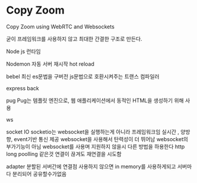 # Copy Zoom

Copy Zoom using WebRTC and Websockets

굳이 프레임워크를 사용하지 않고 최대한 간결한 구조로 만든다.

Node js 
런타임

Nodemon
자동 서버 재시작 hot reload

bebel
최신 es문법을 구버전 js문법으로 호환시켜주는 트랜스 컴파일러 

express
back

pug
Pug는 템플릿 엔진으로, 웹 애플리케이션에서 동적인 HTML을 생성하기 위해 사용

ws

socket IO
socketio는 websocket을 실행하는게 아니라 프레임워크임 
실시간 , 양방향, event기반 통신 제공 websocket을 사용해서 탄력성이 더 뛰어남 
websocket의 부가기능이 아님 websocket를 사용며 지원하지 않을시 다른 방법을 하용한다 
http long poolling 같은것 연결이 끊겨도 재연결을 시도함 


adapter 분할된 서버간에 연결점 
사용하지 않으면 in memory를 사용하게되고 서버마다 분리되어 
공유할수가없음
